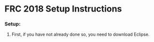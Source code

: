 # FRC 2018 Setup Instructions

### Setup:
1. First, if you have not already done so, you need to download Eclipse.

